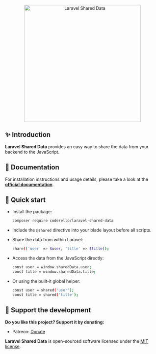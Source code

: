 <p align="center">
  <img src="https://coderello.com/images/packages/laravel-shared-data.png" width="380" alt="Laravel Shared Data" />
</p>

## ✨ Introduction

**Laravel Shared Data** provides an easy way to share the data from your backend to the JavaScript.

## 📖 Documentation

For installation instructions and usage details, please take a look at the **[official documentation](https://coderello.com/docs/laravel-shared-data/3.0/installation)**.

## 🚀 Quick start

-   Install the package:
    ```bash
    composer require coderello/laravel-shared-data
    ```

-   Include the `@shared` directive into your blade layout before all scripts.

-   Share the data from within Laravel:
    ```bash
    share(['user' => $user, 'title' => $title]);
    ```
    
-   Access the data from the JavaScript directly:
    ```bash
    const user = window.sharedData.user;
    const title = window.sharedData.title;
    ```
    
-   Or using the built-it global helper:
    ```bash
    const user = shared('user');
    const title = shared('title');
    ```

## 💖 Support the development

**Do you like this project? Support it by donating:**

- Patreon: [Donate](https://patreon.com/coderello)

**Laravel Shared Data** is open-sourced software licensed under the [MIT license](LICENSE.md).
